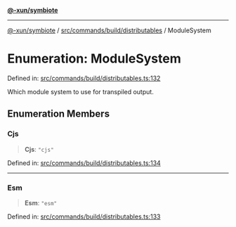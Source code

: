 [**@-xun/symbiote**](../../../../../README.md)

***

[@-xun/symbiote](../../../../../README.md) / [src/commands/build/distributables](../README.md) / ModuleSystem

# Enumeration: ModuleSystem

Defined in: [src/commands/build/distributables.ts:132](https://github.com/Xunnamius/symbiote/blob/1546ab8527a571efe54081d7614bd35a9d6e0c3c/src/commands/build/distributables.ts#L132)

Which module system to use for transpiled output.

## Enumeration Members

### Cjs

> **Cjs**: `"cjs"`

Defined in: [src/commands/build/distributables.ts:134](https://github.com/Xunnamius/symbiote/blob/1546ab8527a571efe54081d7614bd35a9d6e0c3c/src/commands/build/distributables.ts#L134)

***

### Esm

> **Esm**: `"esm"`

Defined in: [src/commands/build/distributables.ts:133](https://github.com/Xunnamius/symbiote/blob/1546ab8527a571efe54081d7614bd35a9d6e0c3c/src/commands/build/distributables.ts#L133)
